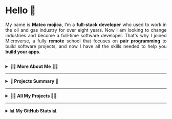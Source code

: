 # Hello 👋

<p align="justify">
My name is <b>Mateo mojica</b>, I’m a <b>full-stack developer</b> who used to work in the oil and gas industry for over eight years. Now I am looking to change industries and become a full-time software developer. That's why I joined Microverse, a fully <b>remote</b> school that focuses on <b>pair programming</b> to build software projects, and now I have all the skills needed to help you <b>build your apps</b>.
</p>

<hr>

<details>
  <summary>
     👨‍💻 <b>More About Me</b>  👨‍💻
  </summary>
  <br>
  <p>
  I am an Electronics engineer who enjoys learning new things and technologies. I am also a fast learner with good skills in troubleshooting, problem-solving, communications, leadership, and remote work.
  </p>
  <p>
  I have more than eight years of international experience in the oil and gas industry onshore and offshore, leading several projects throughout my career. I am used to handle personnel and develop their skills, on a small scale (up to 10 people) and large scale (up to 120 people in 2 locations).
  </p>
</details>

<hr>

<details>
  <summary>
    <b>🏁 Projects Summary 🏁</b>
  </summary>
  <br>
  <p>
    I have done several projects through my journey to become a developer. Some of the most important are:
  </p>
  <ul>
    <li><a href="https://github.com/mateomh/MoneyMonster">Money Monster</a></li>
    <li><a href="https://github.com/mateomh/Rexy-Run-thegame">Run Rexy Run</a></li>
    <li><a href="https://github.com/mateomh/Pokedex-React">Pokedex</a></li>
    <li><a href="https://github.com/mateomh/tempus-time-tracker">Tempus Time Tracker</a></li>
  </ul>
  <br>
  <p>
    If you want to see all i have done, look for them in the following list, grouped by language 👇
  </p>
  
</details>

<hr />

<details>
  <summary>
    <b>👷‍♂️ All My Projects 👷‍♂️</b>
  </summary>

  <br>

  <h3><img height="20" src="https://seeklogo.com/images/R/ruby-logo-087AF79367-seeklogo.com.jpg" /> Ruby & Rails <img height="20" src="https://seeklogo.com/images/R/ruby-on-rails-logo-95951CC5FB-seeklogo.com.png" /></h3>
  <ul>
  <li><a href="https://github.com/mateomh/MoneyMonster">Money Monster</a></li>
  <li><a href="https://github.com/mateomh/tempus-api">Tempus API</a></li>
  <li><a href="https://github.com/mateomh/Bookstore-backend">Bookstore Backend</a></li>
  <li><a href="https://github.com/mateomh/Linter-with-Ruby">CSS Linter</a></li>
  <li><a href="https://github.com/mateomh/RSpec-tests">Rspec Tests</a></li>
  <li><a href="https://github.com/mateomh/members-only-app">Members Only App</a></li>
  <li><a href="https://github.com/mateomh/Rails-Blog-App">Rails Blog App</a></li>
  <li><a href="https://github.com/mateomh/twitter-clone">Twitter Clone</a></li>
  <li><a href="https://github.com/mateomh/ruby-enumerable-methods">Enumerable Methods</a></li>
  <li><a href="https://github.com/mateomh/micro-reddit">Micro Reddit</a></li>
  </ul>

  <h3><img height="20" src="https://seeklogo.com/images/J/javascript-js-logo-2949701702-seeklogo.com.png" /> Javascript <img height="20" src="https://seeklogo.com/images/J/jest-logo-F9901EBBF7-seeklogo.com.png" /></h3>
  <ul>
  <li><a href="https://github.com/mateomh/Rexy-Run-thegame">Run Rexy Run</a></li>
  <li><a href="https://github.com/mateomh/JS-weather-app">Weather App</a></li>
  <li><a href="https://github.com/mateomh/todo-List-JS">ToDo List</a></li>
  <li><a href="https://github.com/mateomh/restaurant-webpack">Restaurant Page</a></li>
  <li><a href="https://github.com/mateomh/Library">Library</a></li>
  </ul>
  
  <h3><img height="20" src="https://seeklogo.com/images/R/react-logo-7B3CE81517-seeklogo.com.png" />React & Redux<img height="20" src="https://seeklogo.com/images/R/redux-logo-9CA6836C12-seeklogo.com.png" /></h3>
  <ul>
  <li><a href="https://github.com/mateomh/tempus-time-tracker">Tempus Time Tracker Front End</a></li>
  <li><a href="https://github.com/mateomh/Pokedex-React">Pokedex</a></li>
  <li><a href="https://github.com/mateomh/Bookstore">Bookstore Front End</a></li>
  <li><a href="https://github.com/mateomh/Calculator">Calculator</a></li>
  </ul>

  <h3>
  <img height="20" src="https://seeklogo.com/images/H/html5-logo-EF92D240D7-seeklogo.com.png" /> HTML & CSS <img height="20" src="https://seeklogo.com/images/C/css3-logo-8724075274-seeklogo.com.png" />
  </h3>
  <ul>
  <li><a href="https://github.com/mateomh/Store-Finder">Fresh Finder</a></li>
  <li><a href="https://github.com/mateomh/newyork_times_clone">New York Times Clone</a></li>
  <li><a href="https://github.com/mateomh/newsweek-clone">NewsWeek Clone</a></li>
  <li><a href="https://github.com/mateomh/Responsive-Design">Responsive Design</a></li>
  <li><a href="https://github.com/mateomh/Youtube-Clone">Youtube Clone</a></li>
  </ul>
</details>

<hr>

<details>
  <summary>
    <b>📊 My GitHub Stats 📊</b>
  </summary>
  <br>
  <img src="https://github-readme-stats.vercel.app/api?username=mateomh&show_icons=true&theme=highcontrast">
  <img src="https://github-readme-stats.vercel.app/api/top-langs/?username=mateomh&theme=highcontrast">
</details>
<!--
**mateomh/mateomh** is a ✨ _special_ ✨ repository because its `README.md` (this file) appears on your GitHub profile.

Here are some ideas to get you started:

- 🔭 I’m currently working on ...
- 🌱 I’m currently learning ...
- 👯 I’m looking to collaborate on ...
- 🤔 I’m looking for help with ...
- 💬 Ask me about ...
- 📫 How to reach me: ...
- 😄 Pronouns: ...
- ⚡ Fun fact: ...
-->
